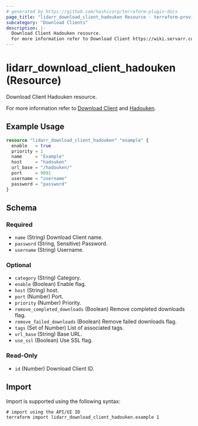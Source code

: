 ```yaml
---
# generated by https://github.com/hashicorp/terraform-plugin-docs
page_title: "lidarr_download_client_hadouken Resource - terraform-provider-lidarr"
subcategory: "Download Clients"
description: |-
  Download Client Hadouken resource.
  For more information refer to Download Client https://wiki.servarr.com/lidarr/settings#download-clients and Hadouken https://wiki.servarr.com/lidarr/supported#hadouken.
---
```


# lidarr_download_client_hadouken (Resource)

<!-- subcategory:Download Clients -->Download Client Hadouken resource.
For more information refer to [Download Client](https://wiki.servarr.com/lidarr/settings#download-clients) and [Hadouken](https://wiki.servarr.com/lidarr/supported#hadouken).

## Example Usage

```terraform
resource "lidarr_download_client_hadouken" "example" {
  enable   = true
  priority = 1
  name     = "Example"
  host     = "hadouken"
  url_base = "/hadouken/"
  port     = 9091
  username = "username"
  password = "password"
}
```

<!-- schema generated by tfplugindocs -->
## Schema

### Required

- `name` (String) Download Client name.
- `password` (String, Sensitive) Password.
- `username` (String) Username.

### Optional

- `category` (String) Category.
- `enable` (Boolean) Enable flag.
- `host` (String) host.
- `port` (Number) Port.
- `priority` (Number) Priority.
- `remove_completed_downloads` (Boolean) Remove completed downloads flag.
- `remove_failed_downloads` (Boolean) Remove failed downloads flag.
- `tags` (Set of Number) List of associated tags.
- `url_base` (String) Base URL.
- `use_ssl` (Boolean) Use SSL flag.

### Read-Only

- `id` (Number) Download Client ID.

## Import

Import is supported using the following syntax:

```shell
# import using the API/UI ID
terraform import lidarr_download_client_hadouken.example 1
```
